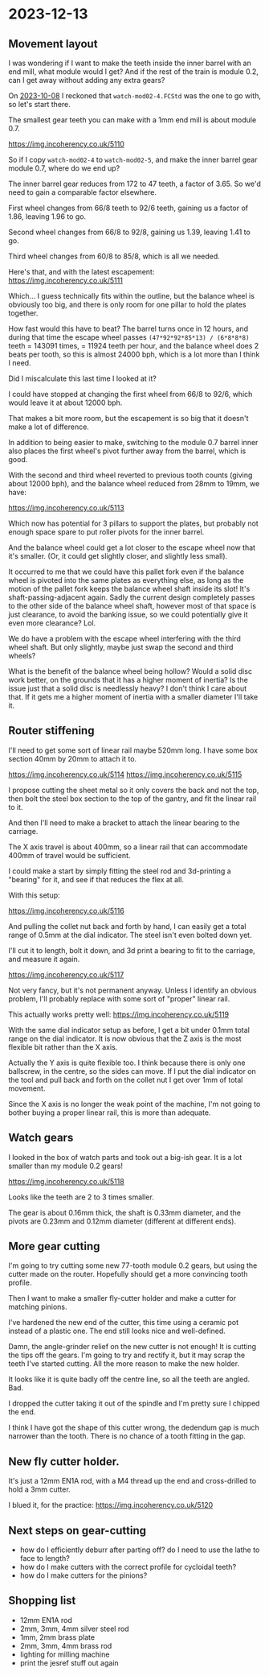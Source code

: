 # 2023-12-13

## Movement layout

I was wondering if I want to make the teeth inside the inner barrel with an end mill, what module would I get? And if
the rest of the train is module 0.2, can I get away without adding any extra gears?

On [2023-10-08](20231008.md) I reckoned that `watch-mod02-4.FCStd` was the one to go with, so let's start there.

The smallest gear teeth you can make with a 1mm end mill is about module 0.7.

https://img.incoherency.co.uk/5110

So if I copy `watch-mod02-4` to `watch-mod02-5`, and make the inner barrel gear module 0.7, where do we end up?

The inner barrel gear reduces from 172 to 47 teeth, a factor of 3.65. So we'd need to gain a comparable factor
elsewhere.

First wheel changes from 66/8 teeth to 92/6 teeth, gaining us a factor of 1.86, leaving 1.96 to go.

Second wheel changes from 66/8 to 92/8, gaining us 1.39, leaving 1.41 to go.

Third wheel changes from 60/8 to 85/8, which is all we needed.

Here's that, and with the latest escapement: https://img.incoherency.co.uk/5111

Which... I guess technically fits within the outline, but the balance wheel is obviously too big,
and there is only room for one pillar to hold the plates together.

How fast would this have to beat? The barrel turns once in 12 hours, and during that time the escape
wheel passes `(47*92*92*85*13) / (6*8*8*8)` teeth = 143091 times, = 11924 teeth per hour, and the
balance wheel does 2 beats per tooth, so this is almost 24000 bph, which is a lot more than I think I need.

Did I miscalculate this last time I looked at it?

I could have stopped at changing the first wheel from 66/8 to 92/6, which would leave it at about 12000 bph.

That makes a bit more room, but the escapement is so big that it doesn't make a lot of difference.

In addition to being easier to make, switching to the module 0.7 barrel inner also places the first wheel's
pivot further away from the barrel, which is good.

With the second and third wheel reverted to previous tooth counts (giving about 12000 bph), and the balance
wheel reduced from 28mm to 19mm, we have:

https://img.incoherency.co.uk/5113

Which now has potential for 3 pillars to support the plates, but probably not enough space spare to put
roller pivots for the inner barrel.

And the balance wheel could get a lot closer to the escape wheel now that it's smaller. (Or, it could
get slightly closer, and slightly less small).

It occurred to me that we could have this pallet fork even if the balance wheel is pivoted into the same
plates as everything else, as long as the motion of the pallet fork keeps the balance wheel
shaft inside its slot! It's shaft-passing-adjacent again. Sadly the current design completely passes to
the other side of the balance wheel shaft, however most of that space is just clearance, to avoid the banking
issue, so we could potentially give it even more clearance? Lol.

We do have a problem with the escape wheel interfering with the third wheel shaft. But only slightly, maybe just swap the second
and third wheels?

What is the benefit of the balance wheel being hollow? Would a solid disc work better, on the grounds that it has
a higher moment of inertia? Is the issue just that a solid disc is needlessly heavy? I don't think I care about that.
If it gets me a higher moment of inertia with a smaller diameter I'll take it.

## Router stiffening

I'll need to get some sort of linear rail maybe 520mm long. I have some box section 40mm by 20mm to
attach it to.

https://img.incoherency.co.uk/5114
https://img.incoherency.co.uk/5115

I propose cutting the sheet metal so it only covers the back and not the top,
then bolt the steel box section to the top of the gantry, and fit the linear
rail to it.

And then I'll need to make a bracket to attach the linear bearing to the carriage.

The X axis travel is about 400mm, so a linear rail that can accommodate 400mm of
travel would be sufficient.

I could make a start by simply fitting the steel rod and 3d-printing a "bearing" for it,
and see if that reduces the flex at all.

With this setup:

https://img.incoherency.co.uk/5116

And pulling the collet nut back and forth by hand, I can easily get a total range
of 0.5mm at the dial indicator. The steel isn't even bolted down yet.

I'll cut it to length, bolt it down, and 3d print a bearing to fit to
the carriage, and measure it again.

https://img.incoherency.co.uk/5117

Not very fancy, but it's not permanent anyway. Unless I identify an obvious
problem, I'll probably replace with some sort of "proper" linear rail.

This actually works pretty well: https://img.incoherency.co.uk/5119

With the same dial indicator setup as before, I get a bit under 0.1mm total
range on the dial indicator. It is now obvious that the Z axis is the most
flexible bit rather than the X axis.

Actually the Y axis is quite flexible too. I think because there is only one
ballscrew, in the centre, so the sides can move. If I put the dial indicator on the tool
and pull back and forth on the collet nut I get over 1mm of total movement.

Since the X axis is no longer the weak point of the machine, I'm not going
to bother buying a proper linear rail, this is more than adequate.

## Watch gears

I looked in the box of watch parts and took out a big-ish gear. It is a lot
smaller than my module 0.2 gears!

https://img.incoherency.co.uk/5118

Looks like the teeth are 2 to 3 times smaller.

The gear is about 0.16mm thick, the shaft is 0.33mm diameter,
and the pivots are 0.23mm and 0.12mm diameter (different at different ends).

## More gear cutting

I'm going to try cutting some new 77-tooth module 0.2 gears, but using
the cutter made on the router. Hopefully should get a more convincing tooth
profile.

Then I want to make a smaller fly-cutter holder and make a cutter for matching
pinions.

I've hardened the new end of the cutter, this time using a ceramic pot instead
of a plastic one. The end still looks nice and well-defined.

Damn, the angle-grinder relief on the new cutter is not enough! It is cutting the
tips off the gears. I'm going to try and rectify it, but it may scrap the teeth I've started cutting. All the more reason to make the new holder.

It looks like it is quite badly off the centre line, so all the teeth are angled. Bad.

I dropped the cutter taking it out of the spindle and I'm pretty sure I chipped the end.

I think I have got the shape of this cutter wrong, the dedendum gap is much narrower than the
tooth. There is no chance of a tooth fitting in the gap.

## New fly cutter holder.

It's just a 12mm EN1A rod, with a M4 thread up the end and cross-drilled to hold
a 3mm cutter.

I blued it, for the practice: https://img.incoherency.co.uk/5120

## Next steps on gear-cutting

 * how do I efficiently deburr after parting off? do I need to use the lathe to face to length?
 * how do I make cutters with the correct profile for cycloidal teeth?
 * how do I make cutters for the pinions?

## Shopping list

 * 12mm EN1A rod
 * 2mm, 3mm, 4mm silver steel rod
 * 1mm, 2mm brass plate
 * 2mm, 3mm, 4mm brass rod
 * lighting for milling machine
 * print the jesref stuff out again
